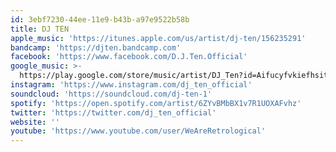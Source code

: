 ```yaml
---
id: 3ebf7230-44ee-11e9-b43b-a97e9522b58b
title: DJ TEN
apple_music: 'https://itunes.apple.com/us/artist/dj-ten/156235291'
bandcamp: 'https://djten.bandcamp.com'
facebook: 'https://www.facebook.com/D.J.Ten.Official'
google_music: >-
  https://play.google.com/store/music/artist/DJ_Ten?id=Aifucyfvkiefhsityc5gfc66ltu
instagram: 'https://www.instagram.com/dj_ten_official'
soundcloud: 'https://soundcloud.com/dj-ten-1'
spotify: 'https://open.spotify.com/artist/6ZYvBMbBX1v7R1UOXAFvhz'
twitter: 'https://twitter.com/dj_ten_official'
website: ''
youtube: 'https://www.youtube.com/user/WeAreRetrological'
---
```


